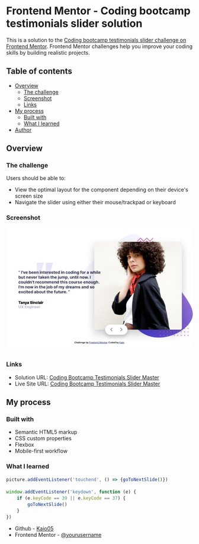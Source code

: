 # Frontend Mentor - Coding bootcamp testimonials slider solution

This is a solution to the [Coding bootcamp testimonials slider challenge on Frontend Mentor](https://www.frontendmentor.io/challenges/coding-bootcamp-testimonials-slider-4FNyLA8JL). Frontend Mentor challenges help you improve your coding skills by building realistic projects. 

## Table of contents

- [Overview](#overview)
  - [The challenge](#the-challenge)
  - [Screenshot](#screenshot)
  - [Links](#links)
- [My process](#my-process)
  - [Built with](#built-with)
  - [What I learned](#what-i-learned)
- [Author](#author)


## Overview

### The challenge

Users should be able to:

- View the optimal layout for the component depending on their device's screen size
- Navigate the slider using either their mouse/trackpad or keyboard

### Screenshot

![](./screenshot.jpeg)

### Links

- Solution URL: [Coding Bootcamp Testimonials Slider Master](https://www.frontendmentor.io/solutions/coding-bootcamp-testimonials-slider-yVGFx5OSO5)
- Live Site URL: [Coding Bootcamp Testimonials Slider Master](https://kaio05.github.io/coding-bootcamp-testimonials-slider-master/)

## My process

### Built with

- Semantic HTML5 markup
- CSS custom properties
- Flexbox
- Mobile-first workflow


### What I learned

```js
picture.addEventListener('touchend', () => {goToNextSlide()})

window.addEventListener('keydown', function (e) {
    if (e.keyCode == 39 || e.keyCode == 37) {
        goToNextSlide()
    }
}) 
```


- Github - [Kaio05](https://github.com/kaio05)
- Frontend Mentor - [@yourusername](https://www.frontendmentor.io/profile/kaio05)

